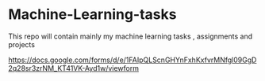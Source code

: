 # Machine-Learning-tasks
This repo will contain mainly my machine learning tasks , assignments and projects

https://docs.google.com/forms/d/e/1FAIpQLScnGHYnFxhKxfvrMNfgl09GgD2q28sr3zrNM_KT41VK-Ayd1w/viewform
